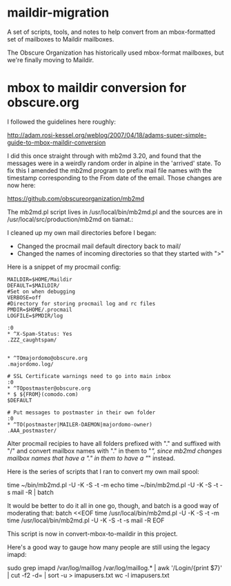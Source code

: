# maildir-migration
A set of scripts, tools, and notes to help convert from an mbox-formatted set of mailboxes to Maildir mailboxes.

The Obscure Organization has historically used mbox-format mailboxes, but we're finally moving to Maildir.


mbox to maildir conversion for obscure.org
==========================================
I followed the guidelines here roughly:

http://adam.rosi-kessel.org/weblog/2007/04/18/adams-super-simple-guide-to-mbox-maildir-conversion

I did this once straight through with mb2md 3.20, and found that the messages
were in a weirdly random order in alpine in the 'arrived' state. To fix this I
amended the mb2md program to prefix mail file names with the timestamp
corresponding to the From date of the email. Those changes are now here:

https://github.com/obscureorganization/mb2md

The mb2md.pl script lives in /usr/local/bin/mb2md.pl and
the sources are in /usr/local/src/production/mb2md on tiamat.:

I cleaned up my own mail directories before I began:

* Changed the procmail mail default directory back to mail/
* Changed the names of incoming directories so that they started with ">"

Here is a snippet of my procmail config: 
```
MAILDIR=$HOME/Maildir
DEFAULT=$MAILDIR/
#Set on when debugging
VERBOSE=off
#Directory for storing procmail log and rc files
PMDIR=$HOME/.procmail
LOGFILE=$PMDIR/log

:0
* ^X-Spam-Status: Yes
.ZZZ_caughtspam/


* ^TOmajordomo@obscure.org
.majordomo.log/

# SSL Certificate warnings need to go into main inbox
:0
* ^TOpostmaster@obscure.org
* $ ${FROM}(comodo.com)
$DEFAULT

# Put messages to postmaster in their own folder
:0
* ^TO(postmaster|MAILER-DAEMON|majordomo-owner)
.AAA_postmaster/

```

Alter procmail recipies to have all folders prefixed with "." and suffixed with
"/" and convert mailbox names with "." in them to "_", since mb2md changes
mailbox names that have a "." in them to have a "_" instead.

Here is the series of scripts that I ran to convert my own mail spool:

time ~/bin/mb2md.pl -U -K -S -t -m
echo time ~/bin/mb2md.pl -U -K -S -t -s mail -R | batch

It would be better to do it all in one go, though, and batch is
a good way of moderating that:
batch <<EOF
time /usr/local/bin/mb2md.pl -U -K -S -t -m
time /usr/local/bin/mb2md.pl -U -K -S -t -s mail -R
EOF

This script is now in convert-mbox-to-maildir in this project.

Here's a good way to gauge how many people are still using the legacy imapd:

sudo grep imapd /var/log/maillog /var/log/maillog.*  | awk '/Login/{print $7}'
| cut -f2 -d= |  sort -u > imapusers.txt
wc -l imapusers.txt



